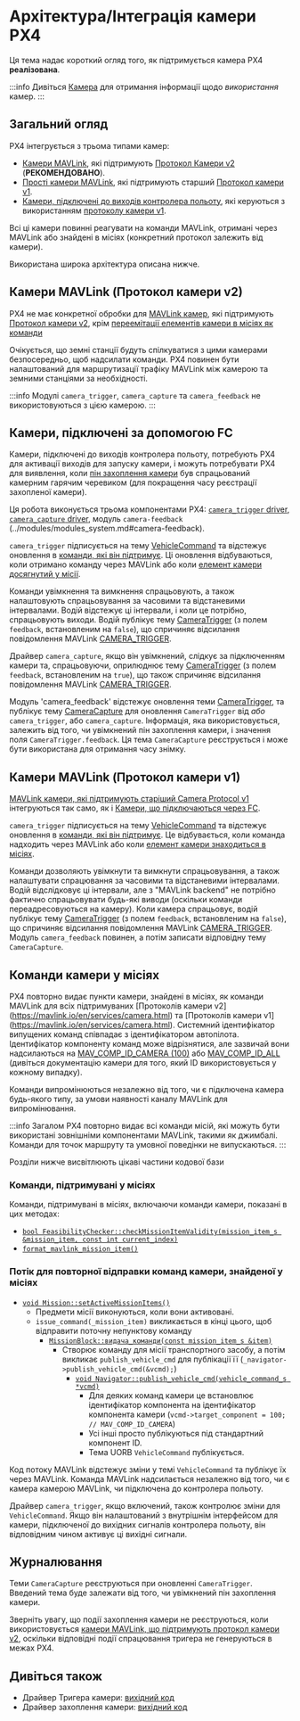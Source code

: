 # Архітектура/Інтеграція камери PX4

Ця тема надає короткий огляд того, як підтримується камера PX4 **реалізована**.

:::info
Дивіться [Камера](../camera/index.md) для отримання інформації щодо _використання_ камер.
:::

## Загальний огляд

PX4 інтегрується з трьома типами камер:

- [Камери MAVLink](../camera/mavlink_v2_camera.md), які підтримують [Протокол Камери v2](https://mavlink.io/en/services/camera.html) (**РЕКОМЕНДОВАНО**).
- [Прості камери MAVLink](../camera/mavlink_v1_camera.md), які підтримують старший [Протокол камери v1](https://mavlink.io/en/services/camera.html).
- [Камери, підключені до виходів контролера польоту](../camera/fc_connected_camera.md), які керуються з використанням [протоколу камери v1](https://mavlink.io/en/services/camera.html).

Всі ці камери повинні реагувати на команди MAVLink, отримані через MAVLink або знайдені в місіях (конкретний протокол залежить від камери).

Використана широка архітектура описана нижче.

## Камери MAVLink (Протокол камери v2)

PX4 не має конкретної обробки для [MAVLink камер](../camera/mavlink_v2_camera.md), які підтримують [Протокол камери v2](https://mavlink.io/en/services/camera.html), крім [переемітації елементів камери в місіях як команди](#camera-commands-in-missions)

Очікується, що земні станції будуть спілкуватися з цими камерами безпосередньо, щоб надсилати команди.
PX4 повинен бути налаштований для маршрутизації трафіку MAVLink між камерою та земними станціями за необхідності.

:::info
Модулі `camera_trigger`, `camera_capture` та `camera_feedback` не використовуються з цією камерою.
:::

## Камери, підключені за допомогою FC

Камери, підключені до виходів контролера польоту, потребують PX4 для активації виходів для запуску камери, і можуть потребувати PX4 для виявлення, коли [пін захоплення камери](../camera/fc_connected_camera.md#camera-capture-configuration) був спрацьований камерним гарячим черевиком (для покращення часу реєстрації захопленої камери).

Ця робота виконується трьома компонентами PX4: [`camera_trigger` driver](https://github.com/PX4/PX4-Autopilot/tree/main/src/drivers/camera_trigger), [`camera_capture` driver](https://github.com/PX4/PX4-Autopilot/tree/main/src/drivers/camera_capture), модуль `camera-feedback` (../modules/modules_system.md#camera-feedback).

`camera_trigger` підписується на тему [VehicleCommand](../msg_docs/VehicleCommand.md) та відстежує оновлення в [команди, які він підтримує](../camera/fc_connected_camera.md#mavlink-command-interface).
Ці оновлення відбуваються, коли отримано команду через MAVLink або коли [елемент камери досягнутий у місії](#camera-commands-in-missions).

Команди увімкнення та вимкнення спрацьовують, а також налаштовують спрацьовування за часовими та відстаневими інтервалами.
Водій відстежує ці інтервали, і коли це потрібно, спрацьовують виходи.
Водій публікує тему [CameraTrigger](../msg_docs/CameraTrigger.md) (з полем `feedback`, встановленим на `false`), що спричиняє відсилання повідомлення MAVLink [CAMERA_TRIGGER](https://mavlink.io/en/messages/common.html#CAMERA_TRIGGER).

Драйвер `camera_capture`, якщо він увімкнений, слідкує за підключенням камери та, спрацьовуючи, оприлюднює тему [CameraTrigger](../msg_docs/CameraTrigger.md) (з полем `feedback`, встановленим на `true`), що також спричиняє відсилання повідомлення MAVLink [CAMERA_TRIGGER](https://mavlink.io/en/messages/common.html#CAMERA_TRIGGER).

Модуль 'camera_feedback' відстежує оновлення теми [CameraTrigger](../msg_docs/CameraTrigger.md), та публікує тему [CameraCapture](../msg_docs/CameraCapture.md) для оновлення `CameraTrigger` від _або_ `camera_trigger`, або `camera_capture`.
Інформація, яка використовується, залежить від того, чи увімкнений пін захоплення камери, і значення поля `CameraTrigger.feedback`.
Ця тема `CameraCapture` реєструється і може бути використана для отримання часу знімку.

## Камери MAVLink (Протокол камери v1)

[MAVLink камери, які підтримують старіший Camera Protocol v1](../camera/mavlink_v1_camera.md) інтегруються так само, як і [Камери, що підключаються через FC](#fc-connected-cameras).

`camera_trigger` підписується на тему [VehicleCommand](../msg_docs/VehicleCommand.md) та відстежує оновлення в [команди, які він підтримує](../camera/fc_connected_camera.md#mavlink-command-interface).
Це відбувається, коли команда надходить через MAVLink або коли [елемент камери знаходиться в місіях](#camera-commands-in-missions).

Команди дозволяють увімкнути та вимкнути спрацьовування, а також налаштувати спрацювання за часовими та відстаневими інтервалами.
Водій відслідковує ці інтервали, але з "MAVLink backend" не потрібно фактично спрацьовувати будь-які виводи (оскільки команди переадресовуються на камеру).
Коли камера спрацьовує, водій публікує тему [CameraTrigger](../msg_docs/CameraTrigger.md) (з полем `feedback`, встановленим на `false`), що спричиняє відсилання повідомлення MAVLink [CAMERA_TRIGGER](https://mavlink.io/en/messages/common.html#CAMERA_TRIGGER).
Модуль `camera_feedback` повинен, а потім записати відповідну тему `CameraCapture`.

## Команди камери у місіях

PX4 повторно видає пункти камери, знайдені в місіях, як команди MAVLink для всіх підтримуваних [Протоколів камери v2] (https://mavlink.io/en/services/camera.html) та [Протоколів камери v1] (https://mavlink.io/en/services/camera.html).
Системний ідентифікатор випущених команд співпадає з ідентифікатором автопілота.
Ідентифікатор компоненту команд може відрізнятися, але зазвичай вони надсилаються на [MAV_COMP_ID_CAMERA (100)](https://mavlink.io/en/messages/common.html#MAV_COMP_ID_CAMERA) або [MAV_COMP_ID_ALL](https://mavlink.io/en/messages/common.html#MAV_COMP_ID_ALL) (дивіться документацію камери для того, який ID використовується у кожному випадку).

Команди випромінюються незалежно від того, чи є підключена камера будь-якого типу, за умови наявності каналу MAVLink для випромінювання.

:::info
Загалом PX4 повторно видає всі команди місій, які можуть бути використані зовнішніми компонентами MAVLink, такими як джимбалі.
Команди для точок маршруту та умовної поведінки не випускаються.
:::

Розділи нижче висвітлюють цікаві частини кодової бази

### Команди, підтримувані у місіях

Команди, підтримувані в місіях, включаючи команди камери, показані в цих методах:

- [`bool FeasibilityChecker::checkMissionItemValidity(mission_item_s &mission_item, const int current_index)`](https://github.com/PX4/PX4-Autopilot/blob/release/1.15/src/modules/navigator/MissionFeasibility/FeasibilityChecker.cpp#L257-L306)
- [`format_mavlink_mission_item()`](https://github.com/PX4/PX4-Autopilot/blob/release/1.15/src/modules/mavlink/mavlink_mission.cpp#L1672-L1693)

### Потік для повторної відправки команд камери, знайденої у місіях

- [`void Mission::setActiveMissionItems()`](https://github.com/PX4/PX4-Autopilot/blob/release/1.15/src/modules/navigator/mission.cpp#L187-L281)
  - Предмети місії виконуються, коли вони активовані.
  - `issue_command(_mission_item)` викликається в кінці цього, щоб відправити поточну непунктову команду
    - [`MissionBlock::видача_команди(const mission_item_s &item)`](https://github.com/PX4/PX4-Autopilot/blob/release/1.15/src/modules/navigator/mission_block.cpp#L543-L562)
      - Створює команду для місії транспортного засобу, а потім викликає `publish_vehicle_cmd` для публікації її (`_navigator->publish_vehicle_cmd(&vcmd);`)
        - [`void Navigator::publish_vehicle_cmd(vehicle_command_s *vcmd)`](https://github.com/PX4/PX4-Autopilot/blob/release/1.15/src/modules/navigator/navigator_main.cpp#L1358)
          - Для деяких команд камери це встановлює ідентифікатор компонента на ідентифікатор компонента камери (`vcmd->target_component = 100; // MAV_COMP_ID_CAMERA`)
          - Усі інші просто публікуються під стандартний компонент ID.
          - Тема UORB `VehicleCommand` публікується.

Код потоку MAVLink відстежує зміни у темі `VehicleCommand` та публікує їх через MAVLink.
Команда MAVLink надсилається незалежно від того, чи є камера камерою MAVLink, чи підключена до контролера польоту.

Драйвер `camera_trigger`, якщо включений, також контролює зміни для `VehicleCommand`.
Якщо він налаштований з внутрішнім інтерфейсом для камери, підключеної до вихідних сигналів контролера польоту, він відповідним чином активує ці вихідні сигнали.

## Журналювання

Теми `CameraCapture` реєструються при оновленні `CameraTrigger`.
Введений тема буде залежати від того, чи увімкнений пін захоплення камери.

Зверніть увагу, що події захоплення камери не реєструються, коли використовується [камери MAVLink, що підтримують протокол камери v2](../camera/mavlink_v2_camera.md), оскільки відповідні події спрацювання тригера не генеруються в межах PX4.

## Дивіться також

- Драйвер Тригера камери: [вихідний код](https://github.com/PX4/PX4-Autopilot/tree/main/src/drivers/camera_trigger) <!-- no module doc -->
- Драйвер захоплення камери: [вихідний код](https://github.com/PX4/PX4-Autopilot/tree/main/src/drivers/camera_capture) <!-- no module doc -->
